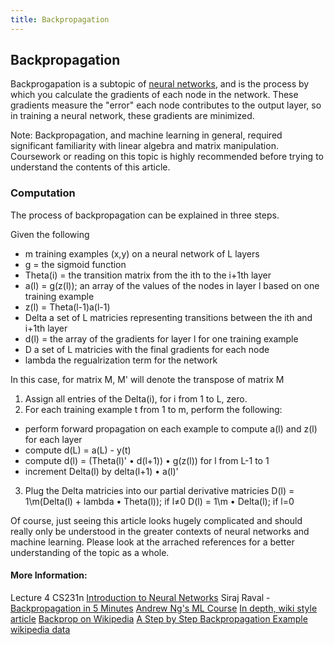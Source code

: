 ```yaml
---
title: Backpropagation
---
```

## Backpropagation

Backprogapation is a subtopic of [neural networks](../neural-networks/index.md), and is the process by which you calculate the gradients of each node in the network. These gradients measure the "error" each node contributes to the output layer, so in training a neural network, these gradients are minimized.

Note: Backpropagation, and machine learning in general, required significant familiarity with linear algebra and matrix manipulation. Coursework or reading on this topic is highly recommended before trying to understand the contents of this article. 

### Computation

The process of backpropagation can be explained in three steps.

Given the following

- m training examples (x,y) on a neural network of L layers
- g = the sigmoid function
- Theta(i) = the transition matrix from the ith to the i+1th layer
- a(l) = g(z(l)); an array of the values of the nodes in layer l based on one training example
- z(l) = Theta(l-1)a(l-1)
- Delta a set of L matricies representing transitions between the ith and i+1th layer
- d(l) = the array of the gradients for layer l for one training example
- D a set of L matricies with the final gradients for each node
- lambda the regualrization term for the network

In this case, for matrix M, M' will denote the transpose of matrix M

1. Assign all entries of the Delta(i), for i from 1 to L, zero.
2. For each training example t from 1 to m, perform the following:

  - perform forward propagation on each example to compute a(l) and z(l) for each layer
  - compute d(L) = a(L) - y(t)
  - compute d(l) = (Theta(l)' • d(l+1)) • g(z(l)) for l from L-1 to 1
  - increment Delta(l) by delta(l+1) • a(l)'

3. Plug the Delta matricies into our partial derivative matricies
   D(l) = 1\m(Delta(l) + lambda • Theta(l)); if l≠0
   D(l) = 1\m • Delta(l); if l=0

Of course, just seeing this article looks hugely complicated and should really only be understood in the greater contexts of neural networks and machine learning. Please look at the arrached references for a better understanding of the topic as a whole.

#### More Information:
Lecture 4 CS231n [Introduction to Neural Networks](https://youtu.be/d14TUNcbn1k?t=354)
Siraj Raval - [Backpropagation in 5 Minutes](https://www.youtube.com/watch?v=q555kfIFUCM)
[Andrew Ng's ML Course](https://www.coursera.org/learn/machine-learning/)
[In depth, wiki style article](https://brilliant.org/wiki/backpropagation/)
[Backprop on Wikipedia](https://en.wikipedia.org/wiki/Backpropagation)
[A Step by Step Backpropagation Example](https://mattmazur.com/2015/03/17/a-step-by-step-backpropagation-example/)
[wikipedia data](https://en.wikipedia.org/wiki/Backpropagation)
